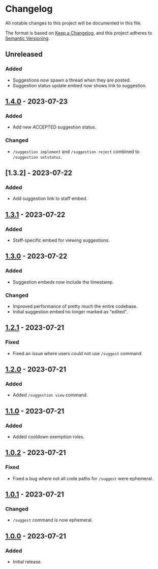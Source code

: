 # Changelog

All notable changes to this project will be documented in this file.

The format is based on [Keep a Changelog](https://keepachangelog.com/en/1.0.0/),
and this project adheres to [Semantic Versioning](https://semver.org/spec/v2.0.0.html).

## Unreleased

### Added

- Suggestions now spawn a thread when they are posted.
- Suggestion status update embed now shows link to suggestion.

## [1.4.0] - 2023-07-23

### Added

- Add new ACCEPTED suggestion status.

### Changed

- `/suggestion implement` and `/suggestion reject` combined to `/suggestion setstatus`.

## [1.3.2] - 2023-07-22

### Added

- Add suggestion link to staff embed.

## [1.3.1] - 2023-07-22

### Added

- Staff-specific embed for viewing suggestions.

## [1.3.0] - 2023-07-22

### Added

- Suggestion embeds now include the timestamp.

### Changed

- Improved performance of pretty much the entire codebase.
- Initial suggestion embed no longer marked as "edited".

## [1.2.1] - 2023-07-21

### Fixed

- Fixed an issue where users could not use `/suggest` command.

## [1.2.0] - 2023-07-21

### Added

- Added `/suggestion view` command.

## [1.1.0] - 2023-07-21

### Added

- Added cooldown exemption roles.

## [1.0.2] - 2023-07-21

### Fixed

- Fixed a bug where not all code paths for `/suggest` were ephemeral.

## [1.0.1] - 2023-07-21

### Changed

- `/suggest` command is now ephemeral.

## [1.0.0] - 2023-07-21

### Added

- Initial release.

[1.4.0]: https://github.com/BrackeysBot/SuggestionBot/releases/tag/v1.4.0
[1.3.1]: https://github.com/BrackeysBot/SuggestionBot/releases/tag/v1.3.1
[1.3.0]: https://github.com/BrackeysBot/SuggestionBot/releases/tag/v1.3.0
[1.2.1]: https://github.com/BrackeysBot/SuggestionBot/releases/tag/v1.2.1
[1.2.0]: https://github.com/BrackeysBot/SuggestionBot/releases/tag/v1.2.0
[1.1.0]: https://github.com/BrackeysBot/SuggestionBot/releases/tag/v1.1.0
[1.0.2]: https://github.com/BrackeysBot/SuggestionBot/releases/tag/v1.0.2
[1.0.1]: https://github.com/BrackeysBot/SuggestionBot/releases/tag/v1.0.1
[1.0.0]: https://github.com/BrackeysBot/SuggestionBot/releases/tag/v1.0.0
